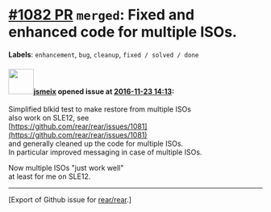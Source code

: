 [\#1082 PR](https://github.com/rear/rear/pull/1082) `merged`: Fixed and enhanced code for multiple ISOs.
========================================================================================================

**Labels**: `enhancement`, `bug`, `cleanup`, `fixed / solved / done`

#### <img src="https://avatars.githubusercontent.com/u/1788608?u=925fc54e2ce01551392622446ece427f51e2f0ce&v=4" width="50">[jsmeix](https://github.com/jsmeix) opened issue at [2016-11-23 14:13](https://github.com/rear/rear/pull/1082):

Simplified blkid test to make restore from multiple ISOs  
also work on SLE12, see  
[https://github.com/rear/rear/issues/1081](https://github.com/rear/rear/issues/1081)  
and generally cleaned up the code for multiple ISOs.  
In particular improved messaging in case of multiple ISOs.

Now multiple ISOs "just work well"  
at least for me on SLE12.

------------------------------------------------------------------------

\[Export of Github issue for
[rear/rear](https://github.com/rear/rear).\]
